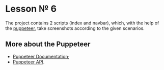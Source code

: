 # Lesson № 6
The project contains 2 scripts (index and navbar), which, with the help of the [puppeteer](https://www.npmjs.com/package/puppeteer), take screenshots according to the given scenarios.

## More about the Puppeteer
- [Puppeteer Documentation](https://devdocs.io/puppeteer/);
- [Puppeteer API](https://pptr.dev/api/).

